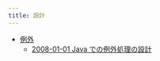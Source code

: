 ```yaml
---
title: 設計
---
```



- [例外](./例外/index.md)
    - [2008-01-01 Java での例外処理の設計](./../../../../d/2008/01/01/Java_での例外処理の設計.md)




